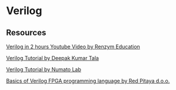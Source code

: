 # Verilog

## Resources

[Verilog in 2 hours Youtube Video by Renzym Education](https://www.youtube.com/watch?v=nblGw37Fv8A)

[Verilog Tutorial by Deepak Kumar Tala](https://www.asic-world.com/verilog/veritut.html) 

[Verilog Tutorial by Numato Lab](https://numato.com/kb/learning-fpga-verilog-beginners-guide-part-1-introduction/)

[Basics of Verilog FPGA programming language by Red Pitaya d.o.o.](https://redpitaya-knowledge-base.readthedocs.io/en/latest/learn_fpga/2_basic_verilog/top.html)